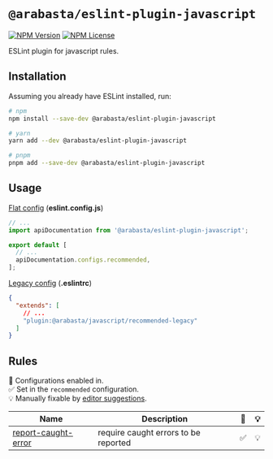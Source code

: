 # `@arabasta/eslint-plugin-javascript`

[![NPM Version](https://img.shields.io/npm/v/%40arabasta%2Feslint-plugin-javascript)](https://www.npmjs.com/package/@arabasta/eslint-plugin-javascript)
[![NPM License](https://img.shields.io/npm/l/%40arabasta%2Feslint-plugin-javascript)](https://github.com/CloudNStoyan/arabasta/blob/main/eslint-plugin-javascript/LICENSE)

ESLint plugin for javascript rules.

## Installation

Assuming you already have ESLint installed, run:

```sh
# npm
npm install --save-dev @arabasta/eslint-plugin-javascript

# yarn
yarn add --dev @arabasta/eslint-plugin-javascript

# pnpm
pnpm add --save-dev @arabasta/eslint-plugin-javascript
```

## Usage

[Flat config](https://eslint.org/docs/latest/use/configure/configuration-files)
(**eslint.config.js**)

```js
// ...
import apiDocumentation from '@arabasta/eslint-plugin-javascript';

export default [
  // ...
  apiDocumentation.configs.recommended,
];
```

[Legacy config](https://eslint.org/docs/latest/use/configure/configuration-files-deprecated)
(**.eslintrc**)

```json
{
  "extends": [
    // ...
    "plugin:@arabasta/javascript/recommended-legacy"
  ]
}
```

## Rules

💼 Configurations enabled in.\
✅ Set in the `recommended` configuration.\
💡 Manually fixable by [editor suggestions](https://eslint.org/docs/latest/use/core-concepts#rule-suggestions).

| Name                                                     | Description                          | 💼  | 💡  |
| -------------------------------------------------------- | ------------------------------------ | --- | --- |
| [report-caught-error](docs/rules/report-caught-error.md) | require caught errors to be reported | ✅  | 💡  |
